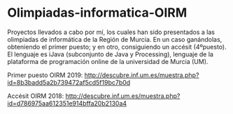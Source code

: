 # Olimpiadas-informatica-OIRM
Proyectos llevados a cabo por mí, los cuales han sido presentados a las olimpiadas de informática de la Región de Murcia. En un caso ganándolas, obteniendo el primer puesto; y en otro, consiguiendo un accésit (4ºpuesto).
El lenguaje es iJava (subconjunto de Java y Processing), lenguaje de la plataforma de programación online de la universidad de Murcia (UM).

Primer puesto OIRM 2019: http://descubre.inf.um.es/muestra.php?id=8b3badd5a2b739472af5cd5f19bc7b0d

Accésit OIRM 2018: http://descubre.inf.um.es/muestra.php?id=d786975aa612351e914bffa20b2130a4
